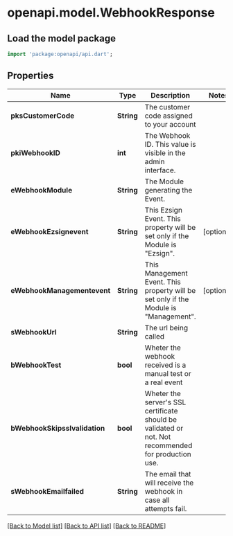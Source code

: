 # openapi.model.WebhookResponse

## Load the model package
```dart
import 'package:openapi/api.dart';
```

## Properties
Name | Type | Description | Notes
------------ | ------------- | ------------- | -------------
**pksCustomerCode** | **String** | The customer code assigned to your account | 
**pkiWebhookID** | **int** | The Webhook ID. This value is visible in the admin interface. | 
**eWebhookModule** | **String** | The Module generating the Event. | 
**eWebhookEzsignevent** | **String** | This Ezsign Event. This property will be set only if the Module is \"Ezsign\". | [optional] 
**eWebhookManagementevent** | **String** | This Management Event. This property will be set only if the Module is \"Management\". | [optional] 
**sWebhookUrl** | **String** | The url being called | 
**bWebhookTest** | **bool** | Wheter the webhook received is a manual test or a real event | 
**bWebhookSkipsslvalidation** | **bool** | Wheter the server's SSL certificate should be validated or not. Not recommended for production use. | 
**sWebhookEmailfailed** | **String** | The email that will receive the webhook in case all attempts fail. | 

[[Back to Model list]](../README.md#documentation-for-models) [[Back to API list]](../README.md#documentation-for-api-endpoints) [[Back to README]](../README.md)


